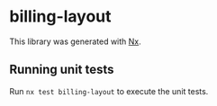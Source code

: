 # billing-layout

This library was generated with [Nx](https://nx.dev).

## Running unit tests

Run `nx test billing-layout` to execute the unit tests.
